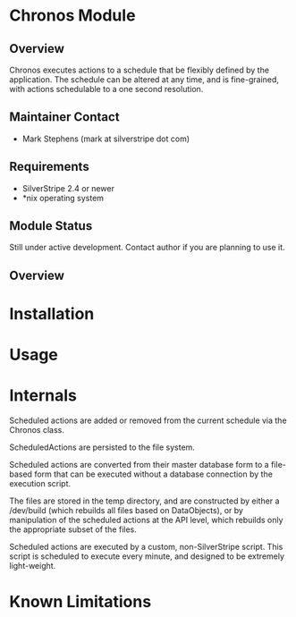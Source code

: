 # Chronos Module

## Overview

Chronos executes actions to a schedule that be flexibly defined by the application. The schedule can be altered at
any time, and is fine-grained, with actions schedulable to a one second resolution.

## Maintainer Contact

* Mark Stephens  (mark at silverstripe dot com)

## Requirements

* SilverStripe 2.4 or newer
* *nix operating system

## Module Status

Still under active development. Contact author if you are planning to use it.

## Overview


# Installation


# Usage


# Internals

Scheduled actions are added or removed from the current schedule via the Chronos class.

ScheduledActions are persisted to the file system.

Scheduled actions are converted from their master database form to a file-based
form that can be executed without a database connection by the execution script.

The files are stored in the temp directory, and are constructed by either a /dev/build (which
rebuilds all files based on DataObjects), or by manipulation of the scheduled actions at the API
level, which rebuilds only the appropriate subset of the files.

Scheduled actions are executed by a custom, non-SilverStripe script. This script is scheduled to
execute every minute, and designed to be extremely light-weight.

# Known Limitations
